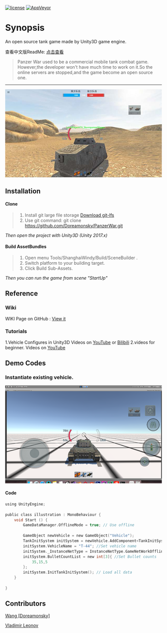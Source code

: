 [![license](http://img.shields.io/badge/license-MIT-blue.svg)]()
[![AppVeyor](https://img.shields.io/appveyor/ci/gruntjs/grunt.svg)]()


# Synopsis 
An open source tank game made by Unity3D game engine.

查看中文版ReadMe: [点击查看](https://github.com/Doreamonsky/PanzerWar/wiki/配置项目)


> Panzer War used to be a commercial  mobile tank combat game. However,the developer won't have much time to work on it.So the online servers are stopped,and the game become an open source one.

------------

 ![GameScreenShot](https://github.com/Doreamonsky/Markdown/blob/master/Screenshot.jpg?raw=true)
 

## Installation 
####  Clone
> 1. Install git large file storage [Download git-lfs](https://git-lfs.github.com)
> 2. Use git command: git clone https://github.com/Doreamonsky/PanzerWar.git 

*Then open the project with Unity3D (Unity 2017.x)*
#### Build  AssetBundles
>1. Open menu Tools/ShanghaiWindy/Build/SceneBuilder .
>2. Switch platform to your building target.
>3. Click Build Sub-Assets.

*Then you can run the game from scene "StartUp"*

## Reference
### Wiki 
WIKI Page on GitHub : [View it](https://github.com/Doreamonsky/PanzerWar/wiki)
### Tutorials 
1.Vehicle Configures in Unity3D
Videos on [YouTube](https://www.youtube.com/watch?v=DK3lQzjhvtE) or  [Bilibili](https://www.bilibili.com/video/av16666019)
2.videos for beginner.
Videos on [YouTube](https://youtu.be/mbZA3l5upyI) 

## Demo Codes
### Instantiate existing vehicle.
 ![GameScreenShot](https://github.com/Doreamonsky/Markdown/blob/master/Readme/01.png?raw=true)
#### Code
```C sharp
using UnityEngine;

public class illustration : MonoBehaviour {
	void Start () {
	    GameDataManager.OfflineMode = true; // Use offline
	    
        GameObject newVehicle = new GameObject("Vehicle"); 
        TankInitSystem initSystem = newVehicle.AddComponent<TankInitSystem>(); // Add vehicle init system
        initSystem.VehicleName = "T-44"; //Set vehicle name
        initSystem._InstanceNetType = InstanceNetType.GameNetWorkOffline; // Switch vehicle to offline mode
        initSystem.BulletCountList = new int[3]{ //Set Bullet counts 
            35,15,5
        };
        initSystem.InitTankInitSystem(); // Load all data 
	}

}
```

## Contributors
[Wang [Doreamonsky]](https://vk.com/id517965608 "Wang [Doreamonsky]")

[Vladimir Leonov](https://vk.com/id517965608 "Vladimir Leonov")
